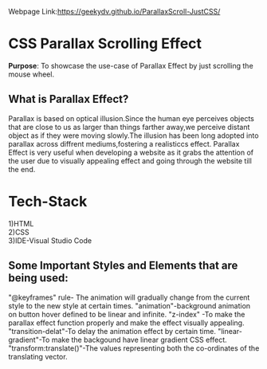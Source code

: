 Webpage Link:https://geekydv.github.io/ParallaxScroll-JustCSS/  
# CSS Parallax Scrolling Effect

**Purpose**: To showcase the use-case of Parallax Effect by just scrolling the mouse wheel.


##  What is Parallax Effect?
Parallax is based on optical illusion.Since the human eye perceives objects that are close to us as larger than things farther away,we perceive distant object as if they were moving slowly.The illusion has been long adopted into parallax across diffrent mediums,fostering a realisticcs effect.
Parallax Effect is very useful when developing a website as it grabs the attention of the user due to visually appealing effect and going through the website till the end.

# Tech-Stack

1)HTML  
2)CSS \
3)IDE-Visual Studio Code


## Some Important Styles and Elements that are being used:
"@keyframes" rule- The animation will gradually change from the current style to the new style at certain times.
"animation"-background animation on button hover defined to be linear and infinite.
"z-index" -To make the parallax effect function properly and make the effect visually appealing.
"transition-delat"-To delay the animation effect by certain time.
"linear-gradient"-To make the backgound have linear gradient CSS effect.
"transform:translate()"-The values representing both the co-ordinates of the translating vector. 
